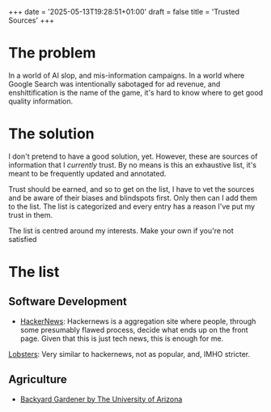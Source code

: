 +++
date = '2025-05-13T19:28:51+01:00'
draft = false
title = 'Trusted Sources'
+++

# The problem

In a world of AI slop, and mis-information campaigns. In a world where Google Search was intentionally sabotaged for ad revenue, and enshittification is the name of the game, it's hard to know where to get good quality information.

# The solution

I don't pretend to have a good solution, yet. However, these are sources of information that I *currently* trust. By no means is this an exhaustive list, it's meant to be frequently updated and annotated.

Trust should be earned, and so to get on the list, I have to vet the sources and be aware of their biases and blindspots first. Only then can I add them to the list. The list is categorized and every entry has a reason I've put my trust in them. 

The list is centred around my interests. Make your own if you're not satisfied

# The list

## Software Development

- [HackerNews](https://news.ycombinator.com "The orange site"): Hackernews is a aggregation site where people, through some presumably flawed process, decide what ends up on the front page. Given that this is just tech news, this is enough for me.

 [Lobsters](https://www.lobste.rs "Computing-focused community aggregation site"): Very similar to hackernews, not as popular, and, IMHO stricter.

## Agriculture

- [Backyard Gardener by The University of Arizona](https://cales.arizona.edu/yavapai/anr/hort/byg/index.html "The Backyard Gardener was a weekly newspaper column written by University of Arizona Extension Agent Emeritus, Jeff Schalau.")
